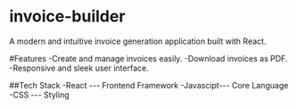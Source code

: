 # invoice-builder
A modern and intuitive invoice generation application built with React. 

#Features
-Create and manage invoices easily.
-Download invoices as PDF.
-Responsive and sleek user interface.

##Tech Stack 
-React --- Frontend Framework
-Javascipt--- Core Language
-CSS --- Styling
